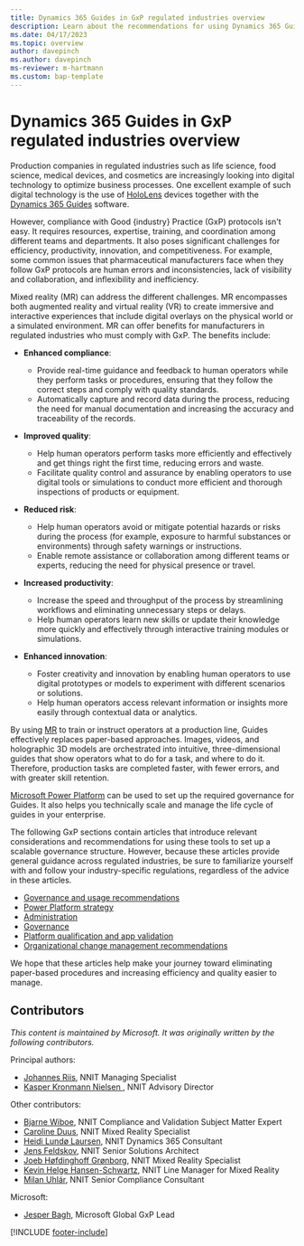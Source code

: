 ```yaml
---
title: Dynamics 365 Guides in GxP regulated industries overview
description: Learn about the recommendations for using Dynamics 365 Guides in a regulated industry.
ms.date: 04/17/2023
ms.topic: overview
author: davepinch
ms.author: davepinch
ms-reviewer: m-hartmann
ms.custom: bap-template
---
```


# Dynamics 365 Guides in GxP regulated industries overview

Production companies in regulated industries such as life science, food science, medical devices, and cosmetics are increasingly looking into digital technology to optimize business processes. One excellent example of such digital technology is the use of [HoloLens](/hololens) devices together with the [Dynamics 365 Guides](../overview.md) software.

However, compliance with Good \{industry\} Practice (GxP) protocols isn't easy. It requires resources, expertise, training, and coordination among different teams and departments. It also poses significant challenges for efficiency, productivity, innovation, and competitiveness. For example, some common issues that pharmaceutical manufacturers face when they follow GxP protocols are human errors and inconsistencies, lack of visibility and collaboration, and inflexibility and inefficiency.

Mixed reality (MR) can address the different challenges. MR encompasses both augmented reality and virtual reality (VR) to create immersive and interactive experiences that include digital overlays on the physical world or a simulated environment. MR can offer benefits for manufacturers in regulated industries who must comply with GxP. The benefits include:

- **Enhanced compliance**:

    - Provide real-time guidance and feedback to human operators while they perform tasks or procedures, ensuring that they follow the correct steps and comply with quality standards.
    - Automatically capture and record data during the process, reducing the need for manual documentation and increasing the accuracy and traceability of the records.

- **Improved quality**:

    - Help human operators perform tasks more efficiently and effectively and get things right the first time, reducing errors and waste.
    - Facilitate quality control and assurance by enabling operators to use digital tools or simulations to conduct more efficient and thorough inspections of products or equipment.

- **Reduced risk**:

    - Help human operators avoid or mitigate potential hazards or risks during the process (for example, exposure to harmful substances or environments) through safety warnings or instructions.
    - Enable remote assistance or collaboration among different teams or experts, reducing the need for physical presence or travel.

- **Increased productivity**:

    - Increase the speed and throughput of the process by streamlining workflows and eliminating unnecessary steps or delays.
    - Help human operators learn new skills or update their knowledge more quickly and effectively through interactive training modules or simulations.

- **Enhanced innovation**:

    - Foster creativity and innovation by enabling human operators to use digital prototypes or models to experiment with different scenarios or solutions.
    - Help human operators access relevant information or insights more easily through contextual data or analytics.

By using [MR](/training/modules/intro-to-mixed-reality) to train or instruct operators at a production line, Guides effectively replaces paper-based approaches. Images, videos, and holographic 3D models are orchestrated into intuitive, three-dimensional guides that show operators what to do for a task, and where to do it. Therefore, production tasks are completed faster, with fewer errors, and with greater skill retention.

[Microsoft Power Platform](https://powerplatform.microsoft.com/what-is-power-platform/) can be used to set up the required governance for Guides. It also helps you technically scale and manage the life cycle of guides in your enterprise.

The following GxP sections contain articles that introduce relevant considerations and recommendations for using these tools to set up a scalable governance structure. However, because these articles provide general guidance across regulated industries, be sure to familiarize yourself with and follow your industry-specific regulations, regardless of the advice in these articles.

- [Governance and usage recommendations](govern-guides-through-power-platform-environments-and-power-apps.md)
- [Power Platform strategy](strategy-for-existing-power-platform-engagement-and-guides-deployment.md)
- [Administration](administration.md)
- [Governance](anchor-guides-content-through-qr-codes-and-embed-deep-links.md)
- [Platform qualification and app validation](platform-qualification-app-validation.md)
- [Organizational change management recommendations](recommendations-org-change-management.md)

We hope that these articles help make your journey toward eliminating paper-based procedures and increasing efficiency and quality easier to manage.

## Contributors

*This content is maintained by Microsoft. It was originally written by the following contributors.*

Principal authors:

- [Johannes Riis](https://www.linkedin.com/in/johannesriis/), NNIT Managing Specialist
- [Kasper Kronmann Nielsen ](https://www.linkedin.com/in/kasperkronmannnielsen/), NNIT Advisory Director

Other contributors:

- [Bjarne Wiboe](https://www.linkedin.com/in/bjarne-wiboe-302b041/), NNIT Compliance and Validation Subject Matter Expert
- [Caroline Duus](https://www.linkedin.com/in/caroline-duus-23041a124/), NNIT Mixed Reality Specialist
- [Heidi Lundø Laursen](https://www.linkedin.com/in/heidi-lund%C3%B8-laursen-139032150/), NNIT Dynamics 365 Consultant
- [Jens Feldskov](https://www.linkedin.com/in/jens-feldskov/), NNIT Senior Solutions Architect
- [Joeb Høfdinghoff Grønborg](https://www.linkedin.com/in/joeb-h%C3%B8fdinghoff-gr%C3%B8nborg-b7429333/), NNIT Mixed Reality Specialist
- [Kevin Helge Hansen-Schwartz](https://www.linkedin.com/in/kevinhhschwartz/), NNIT Line Manager for Mixed Reality
- [Milan Uhlár](https://www.linkedin.com/in/milan-uhl%C3%A1r-56341246/), NNIT Senior Compliance Consultant

Microsoft:

- [Jesper Bagh](https://www.linkedin.com/in/jesperbagh/), Microsoft Global GxP Lead

[!INCLUDE [footer-include](../../includes/footer-banner.md)]
